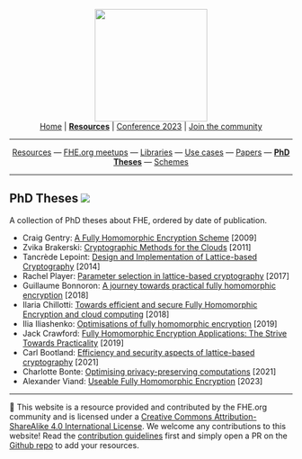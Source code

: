 <!-- Main header navigation -->
<p align="center">
  <img width="200" src="https://user-images.githubusercontent.com/5758427/180978488-db825482-5a58-4c7c-9589-c494a6f0be04.png"><br/>
  <a href="https://fhe-org.github.io">Home</a> | <a href="https://fhe-org.github.io/resources"><b>Resources</b></a> | <a href="https://fhe-org.github.io/conferences/conference-2023/home">Conference 2023</a> | <a href="https://fhe-org.github.io/community">Join the community</a>
</p>
<hr/>
<!-- /Main header navigation -->

<!-- Resource categories links -->
<p align="center">
  <a href="https://fhe-org.github.io/resources">Resources</a>
  —
  <a href="https://fhe-org.github.io/meetups">FHE.org meetups</a>
  —
  <a href="https://fhe-org.github.io/resources/libraries">Libraries</a>
  —
  <a href="https://fhe-org.github.io/resources/use-cases">Use cases</a>
  —
  <a href="https://fhe-org.github.io/resources/papers">Papers</a>
  —
  <a href="https://fhe-org.github.io/resources/libraries"><b>PhD Theses</b></a>
  —
  <a href="https://fhe-org.github.io/resources/schemes">Schemes</a>
</p>
<hr/>
<!-- /Resource categories links -->

## PhD Theses [<img src="https://img.shields.io/badge/Edit%20this%20page%20on-Github-lightgrey?style=flat-square">](https://github.com/FHE-org/fhe-org.github.io/blob/main/resources/phd-theses.md)

A collection of PhD theses about FHE, ordered by date of publication.

- Craig Gentry: [A Fully Homomorphic Encryption Scheme](https://crypto.stanford.edu/craig/craig-thesis.pdf) [2009]
- Zvika Brakerski: [Cryptographic Methods for the Clouds](https://www.wisdom.weizmann.ac.il/~zvikab/theses/ZvikaBrakerskiPhDEn.pdf) [2011]
- Tancr&#232;de Lepoint: [Design and Implementation of Lattice-based Cryptography](https://orbilu.uni.lu/bitstream/10993/17621/1/phd-thesis-tancrede-lepoint.pdf) [2014]
- Rachel Player: [Parameter selection in lattice-based cryptography](https://pure.royalholloway.ac.uk/ws/portalfiles/portal/29983580/2018playerrphd.pdf) [2017]
- Guillaume Bonnoron: [A journey towards practical fully homomorphic encryption](https://theses.hal.science/tel-02011668/document) [2018]
- Ilaria Chillotti: [Towards efficient and secure Fully Homomorphic Encryption and cloud computing](https://ilachill.github.io/papers/these_Ilaria_Chillotti_wo_acknowl.pdf) [2018]
- Ilia Iliashenko: [Optimisations of fully homomorphic encryption](https://www.esat.kuleuven.be/cosic/publications/thesis-316.pdf) [2019]
- Jack Crawford: [Fully Homomorphic Encryption Applications: The Strive Towards Practicality](https://qmro.qmul.ac.uk/xmlui/bitstream/handle/123456789/68082/Crawford_JLH_PhD_final_140420.pdf?sequence=1) [2019]
- Carl Bootland: [Efficiency and security aspects of lattice-based cryptography](https://www.esat.kuleuven.be/cosic/publications/thesis-399.pdf) [2021]
- Charlotte Bonte: [Optimising privacy-preserving computations](https://www.esat.kuleuven.be/cosic/publications/thesis-415.pdf) [2021]
- Alexander Viand: [Useable Fully Homomorphic Encryption](https://www.research-collection.ethz.ch/bitstream/handle/20.500.11850/613734/Alexander_Viand_Useable_Fully_Homomorphic_Encryption_no_cv.pdf?sequence=1&isAllowed=y) [2023]

<!--- Footer --->
<hr/>
💙 This website is a resource provided and contributed by the FHE.org community and is licensed under a <a rel="license" href="http://creativecommons.org/licenses/by-sa/4.0/">Creative Commons Attribution-ShareAlike 4.0 International License</a>. We welcome any contributions to this website! Read the <a href="https://fhe-org.github.io/contrib">contribution guidelines</a> first and simply open a PR on the <a href="https://github.com/fhe-org/fhe-org">Github repo</a> to add your resources.
